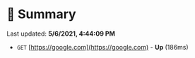 # 📖 Summary
Last updated: **5/6/2021, 4:44:09 PM**

- `GET` [https://google.com](https://google.com) - **Up** (186ms)
